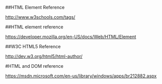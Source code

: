 ##HTML Element Reference

http://www.w3schools.com/tags/
	
##HTML element reference

https://developer.mozilla.org/en-US/docs/Web/HTML/Element

##W3C HTML5 Reference

http://dev.w3.org/html5/html-author/

#HTML and DOM reference

https://msdn.microsoft.com/en-us/library/windows/apps/br212882.aspx




